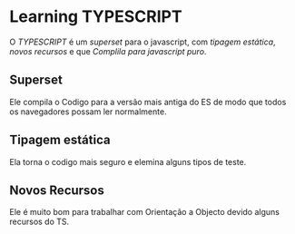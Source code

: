 # Learning TYPESCRIPT

O _*TYPESCRIPT*_ é um _superset_ para o javascript, com _tipagem estática_, _novos recursos_ e que _Complila para javascript puro_.

## Superset
Ele compila o Codigo para a versão mais antiga do ES de modo que todos os navegadores possam ler normalmente.

## Tipagem estática
Ela torna o codigo mais seguro e elemina alguns tipos de teste.

## Novos Recursos
Ele é muito bom para trabalhar com Orientação a Objecto devido alguns recursos do TS.
